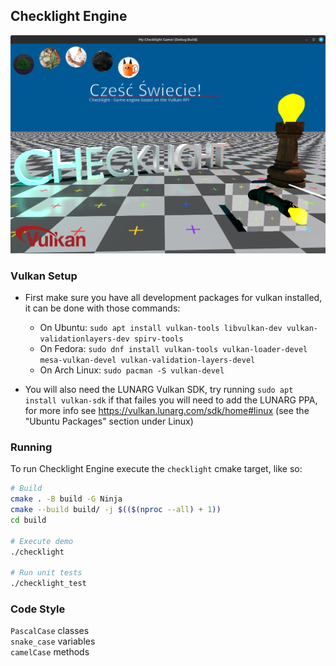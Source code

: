 ## Checklight Engine

![Screenshot (Debug Build)](assets/screenshot-001.png)

### Vulkan Setup

- First make sure you have all development packages for vulkan installed, it can be done with those commands:
  
  - On Ubuntu: `sudo apt install vulkan-tools libvulkan-dev vulkan-validationlayers-dev spirv-tools`
  - On Fedora: `sudo dnf install vulkan-tools vulkan-loader-devel mesa-vulkan-devel vulkan-validation-layers-devel`
  - On Arch Linux: `sudo pacman -S vulkan-devel`

- You will also need the LUNARG Vulkan SDK, try running `sudo apt install vulkan-sdk` if that failes you will need to add the LUNARG PPA,
  for more info see https://vulkan.lunarg.com/sdk/home#linux (see the "Ubuntu Packages" section under Linux)

### Running

To run Checklight Engine execute the `checklight` cmake target, 
like so:

```bash
# Build
cmake . -B build -G Ninja
cmake --build build/ -j $(($(nproc --all) + 1))
cd build

# Execute demo
./checklight

# Run unit tests
./checklight_test
```

### Code Style

`PascalCase` classes  
`snake_case` variables  
`camelCase` methods  



